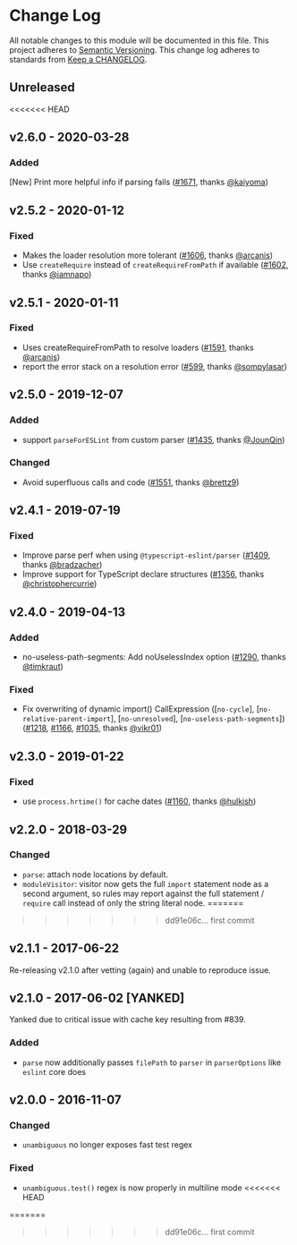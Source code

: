 # Change Log
All notable changes to this module will be documented in this file.
This project adheres to [Semantic Versioning](http://semver.org/).
This change log adheres to standards from [Keep a CHANGELOG](http://keepachangelog.com).

## Unreleased

<<<<<<< HEAD
## v2.6.0 - 2020-03-28

### Added
[New] Print more helpful info if parsing fails ([#1671], thanks [@kaiyoma])

## v2.5.2 - 2020-01-12

### Fixed
- Makes the loader resolution more tolerant ([#1606], thanks [@arcanis])
- Use `createRequire` instead of `createRequireFromPath` if available ([#1602], thanks [@iamnapo])

## v2.5.1 - 2020-01-11

### Fixed
- Uses createRequireFromPath to resolve loaders ([#1591], thanks [@arcanis])
- report the error stack on a resolution error ([#599], thanks [@sompylasar])

## v2.5.0 - 2019-12-07

### Added
- support `parseForESLint` from custom parser ([#1435], thanks [@JounQin])

### Changed
 - Avoid superfluous calls and code ([#1551], thanks [@brettz9])

## v2.4.1 - 2019-07-19

### Fixed
 - Improve parse perf when using `@typescript-eslint/parser` ([#1409], thanks [@bradzacher])
 - Improve support for TypeScript declare structures ([#1356], thanks [@christophercurrie])

## v2.4.0 - 2019-04-13

### Added
 - no-useless-path-segments: Add noUselessIndex option ([#1290], thanks [@timkraut])

### Fixed
 - Fix overwriting of dynamic import() CallExpression ([`no-cycle`], [`no-relative-parent-import`], [`no-unresolved`], [`no-useless-path-segments`]) ([#1218], [#1166], [#1035], thanks [@vikr01])


## v2.3.0 - 2019-01-22
### Fixed
- use `process.hrtime()` for cache dates ([#1160], thanks [@hulkish])

## v2.2.0 - 2018-03-29
### Changed
- `parse`: attach node locations by default.
- `moduleVisitor`: visitor now gets the full `import` statement node as a second
  argument, so rules may report against the full statement / `require` call instead
  of only the string literal node.
=======
>>>>>>> dd91e06c... first commit

## v2.1.1 - 2017-06-22

Re-releasing v2.1.0 after vetting (again) and unable to reproduce issue.


## v2.1.0 - 2017-06-02 [YANKED]

Yanked due to critical issue with cache key resulting from #839.

### Added
- `parse` now additionally passes `filePath` to `parser` in `parserOptions` like `eslint` core does

## v2.0.0 - 2016-11-07
### Changed
- `unambiguous` no longer exposes fast test regex

### Fixed
- `unambiguous.test()` regex is now properly in multiline mode
<<<<<<< HEAD

[#1671]: https://github.com/benmosher/eslint-plugin-import/pull/1671
[#1606]: https://github.com/benmosher/eslint-plugin-import/pull/1606
[#1602]: https://github.com/benmosher/eslint-plugin-import/pull/1602
[#1591]: https://github.com/benmosher/eslint-plugin-import/pull/1591
[#1551]: https://github.com/benmosher/eslint-plugin-import/pull/1551
[#1435]: https://github.com/benmosher/eslint-plugin-import/pull/1435
[#1409]: https://github.com/benmosher/eslint-plugin-import/pull/1409
[#1356]: https://github.com/benmosher/eslint-plugin-import/pull/1356
[#1290]: https://github.com/benmosher/eslint-plugin-import/pull/1290
[#1218]: https://github.com/benmosher/eslint-plugin-import/pull/1218
[#1166]: https://github.com/benmosher/eslint-plugin-import/issues/1166
[#1160]: https://github.com/benmosher/eslint-plugin-import/pull/1160
[#1035]: https://github.com/benmosher/eslint-plugin-import/issues/1035
[#599]: https://github.com/benmosher/eslint-plugin-import/pull/599

[@hulkish]: https://github.com/hulkish
[@timkraut]: https://github.com/timkraut
[@vikr01]: https://github.com/vikr01
[@bradzacher]: https://github.com/bradzacher
[@christophercurrie]: https://github.com/christophercurrie
[@brettz9]: https://github.com/brettz9
[@JounQin]: https://github.com/JounQin
[@arcanis]: https://github.com/arcanis
[@sompylasar]: https://github.com/sompylasar
[@iamnapo]: https://github.com/iamnapo
[@kaiyoma]: https://github.com/kaiyoma
=======
>>>>>>> dd91e06c... first commit
